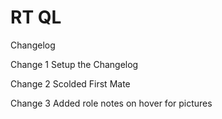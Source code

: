 RT
QL
================================================
Changelog

Change 1
Setup the Changelog

Change 2
Scolded First Mate

Change 3
Added role notes on hover for pictures
